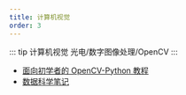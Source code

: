 ```yaml
---
title: 计算机视觉
order: 3
---
```


::: tip
计算机视觉
光电/数字图像处理/OpenCV
:::

- [面向初学者的 OpenCV-Python 教程](https://codec.wang/docs/opencv)
- [数据科学笔记](https://github.com/fengdu78/Data-Science-Notes)